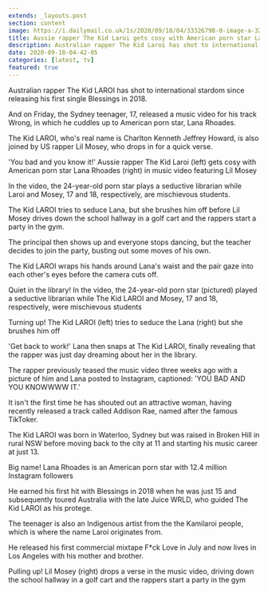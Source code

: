 ```yaml
---
extends: _layouts.post
section: content
image: https://i.dailymail.co.uk/1s/2020/09/18/04/33326798-0-image-a-32_1600400101058.jpg 
title: Aussie rapper The Kid Laroi gets cosy with American porn star Lana Rhoades in Lil Mosey music video 
description: Australian rapper The Kid Laroi has shot to international stardom since releasing his first single Blessings in 2018.  
date: 2020-09-18-04-42-05 
categories: [latest, tv] 
featured: true 
--- 
```

Australian rapper The Kid LAROI has shot to international stardom since releasing his first single Blessings in 2018. 

And on Friday, the Sydney teenager, 17, released a music video for his track Wrong, in which he cuddles up to American porn star, Lana Rhoades.

The Kid LAROI, who's real name is Charlton Kenneth Jeffrey Howard, is also joined by US rapper Lil Mosey, who drops in for a quick verse. 

'You bad and you know it!' Aussie rapper The Kid Laroi (left) gets cosy with American porn star Lana Rhoades (right) in music video featuring Lil Mosey

In the video, the 24-year-old porn star plays a seductive librarian while Laroi and Mosey, 17 and 18, respectively, are mischievous students.  

The Kid LAROI tries to seduce Lana, but she brushes him off before Lil Mosey drives down the school hallway in a golf cart and the rappers start a party in the gym.

The principal then shows up and everyone stops dancing, but the teacher decides to join the party, busting out some moves of his own. 

The Kid LAROI wraps his hands around Lana's waist and the pair gaze into each other's eyes before the camera cuts off. 

Quiet in the library! In the video, the 24-year-old porn star (pictured) played a seductive librarian while The Kid LAROI and Mosey, 17 and 18, respectively, were mischievous students

Turning up! The Kid LAROI (left) tries to seduce the Lana (right) but she brushes him off 

'Get back to work!' Lana then snaps at The Kid LAROI, finally revealing that the rapper was just day dreaming about her in the library.     

The rapper previously teased the music video three weeks ago with a picture of him and Lana posted to Instagram, captioned: 'YOU BAD AND YOU KNOWWWW IT.' 

It isn't the first time he has shouted out an attractive woman, having recently released a track called Addison Rae, named after the famous TikToker.   

The Kid LAROI was born in Waterloo, Sydney but was raised in Broken Hill in rural NSW before moving back to the city at 11 and starting his music career at just 13. 

Big name! Lana Rhoades is an American porn star with 12.4 million Instagram followers 

He earned his first hit with Blessings in 2018 when he was just 15 and subsequently toured Australia with the late Juice WRLD, who guided The Kid LAROI as his protege. 

The teenager is also an Indigenous artist from the the Kamilaroi people, which is where the name Laroi originates from.  

He released his first commercial mixtape F*ck Love in July and now lives in Los Angeles with his mother and brother.

Pulling up! Lil Mosey (right) drops a verse in the music video, driving down the school hallway in a golf cart and the rappers start a party in the gym

